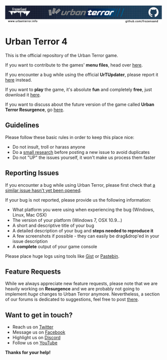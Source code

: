 <p align="center"><a href="http://www.urbanterror.info" title="Urban Terror official website" target="_blank"><img src="https://raw.githubusercontent.com/FrozenSand/UrbanTerror4/master/github_frozensand.jpg" alt="Urban Terror 4" title="Urban Terror 4" /></a></p>

Urban Terror 4
=====================

This is the official repository of the Urban Terror game.

If you want to contribute to the games' **menu files**, head over [here](https://github.com/FrozenSand/UrbanTerror4/tree/master/menu).

If you encounter a bug while using the official **UrTUpdater**, please report it [here](https://github.com/Barbatos/UrTUpdater) instead.

If you want to **play** the game, it's absolute **fun** and completely **free**, just download it [here](http://www.urbanterror.info/downloads/).

If you want to discuss about the future version of the game called **Urban Terror Resurgence**, go [here](http://www.urbanterror.info/forums/forum/73-ue4-urban-terror-discussion/).


Guidelines
---------------------

Please follow these basic rules in order to keep this place nice:

- Do not insult, troll or harass anyone
- Do a [small research](https://github.com/FrozenSand/UrbanTerror4/issues?q=is%3Aissue+) before posting a new issue to avoid duplicates
- Do not "UP" the issues yourself, it won't make us process them faster


Reporting Issues
---------------------

If you encounter a bug while using Urban Terror, please first check that [a similar issue hasn't yet been opened](https://github.com/FrozenSand/UrbanTerror4/issues).

If your bug is not reported, please provide us the following information:

- What platform you were using when experiencing the bug (Windows, Linux, Mac OSX)
- The version of your platform (Windows 7, OSX 10.9...)
- A short and descriptive title of your bug
- A detailed description of your bug and **steps needed to reproduce it**
- A few screenshots if possible - they can easily be drag&drop'ed in your issue description
- A **complete** output of your game console

Please place huge logs using tools like [Gist](https://gist.github.com) or [Pastebin](http://pastebin.com).

Feature Requests
---------------------

While we always appreciate new feature requests, please note that we are heavily working on **Resurgence** and we are probably not going to implement *huge* changes to Urban Terror anymore.
Nevertheless, a section of our forums is dedicated to suggestions, feel free to post [there](http://www.urbanterror.info/forums/forum/57-4x-suggestions/).

Want to get in touch?
---------------------

- Reach us on [Twitter](https://twitter.com/UrbanTerrorInfo)
- Message us on [Facebook](https://www.facebook.com/urbanterror)
- Highlight us on [Discord](http://discord.me/urt)
- Follow us on [YouTube](https://www.youtube.com/user/urbanterrorofficial)

**Thanks for your help!**
